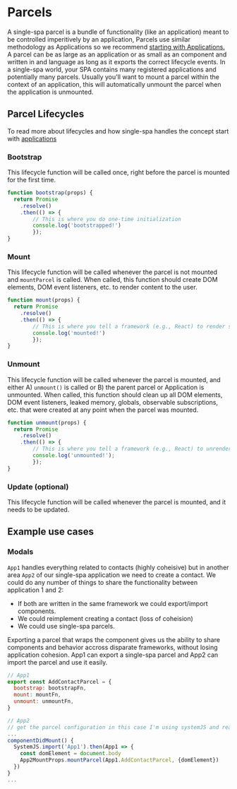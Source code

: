 # Parcels

A single-spa parcel is a bundle of functionality (like an application) meant to be controlled imperitively 
by an application, Parcels use similar methodology as Applications so we recommend [starting with Applications.](/docs/applications.md)
A parcel can be as large as an application or as small as an component and written in 
and language as long as it exports the correct lifecycle events. In a single-spa world, your SPA contains 
many registered applications and potentially many parcels. Usually you'll want to mount a parcel within the 
context of an application, this will automatically unmount the parcel when the application is unmounted.

## Parcel Lifecycles
To read more about lifecycles and how single-spa handles the concept start with [applications](/docs/applications.md#registered-application-lifecycle)

### Bootstrap
This lifecycle function will be called once, right before the parcel is
mounted for the first time.

```js
function bootstrap(props) {
  return Promise
    .resolve()
    .then(() => {
        // This is where you do one-time initialization
        console.log('bootstrapped!')
        });
}
```

### Mount
This lifecycle function will be called whenever the parcel is not mounted and `mountParcel` is called. When
called, this function should create DOM elements, DOM event listeners, etc. to render content to the user.

```js
function mount(props) {
  return Promise
    .resolve()
    .then(() => {
        // This is where you tell a framework (e.g., React) to render some ui to the dom
        console.log('mounted!')
        });
}
```

### Unmount
This lifecycle function will be called whenever the parcel is mounted, and either A) `unmount()` is called 
or B) the parent parcel or Application is unmounted. When
called, this function should clean up all DOM elements, DOM event listeners, leaked memory, globals,
observable subscriptions, etc. that were created at any point when the parcel was mounted.

```js
function unmount(props) {
  return Promise
    .resolve()
    .then(() => {
        // This is where you tell a framework (e.g., React) to unrender some ui from the dom
        console.log('unmounted!');
        });
}
```

### Update (optional)
This lifecycle function will be called whenever the parcel is mounted, and it needs to be updated.

## Example use cases

### Modals
`App1` handles everything related to contacts (highly coheisive) but in another area `App2` of our single-spa application we need to create a contact.
We could do any number of things to share the functionality between application 1 and 2: 
- If both are written in the same framework we could export/import components.
- We could reimplement creating a contact (loss of coheision)
- We could use single-spa parcels.

Exporting a parcel that wraps the component gives us the ability to share components and behavior accross disparate frameworks, without losing application cohesion.
App1 can export a single-spa parcel and App2 can import the parcel and use it easily.

```js
// App1
export const AddContactParcel = {
  bootstrap: bootstrapFn,
  mount: mountFn,
  unmount: unmountFn,
}

// App2
// get the parcel configuration in this case I'm using systemJS and react
...
componentDidMount() {
  SystemJS.import('App1').then(App1 => {
    const domElement = document.body
    App2MountProps.mountParcel(App1.AddContactParcel, {domElement})
  })
}
...

```

